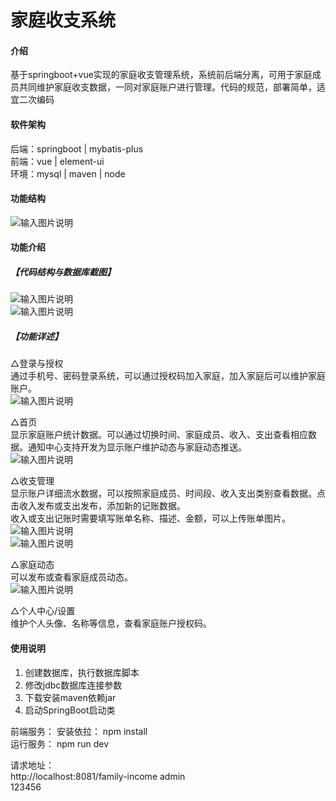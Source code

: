 # 家庭收支系统

 
#### 介绍
基于springboot+vue实现的家庭收支管理系统，系统前后端分离，可用于家庭成员共同维护家庭收支数据，一同对家庭账户进行管理。代码的规范，部署简单，适宜二次编码

#### 软件架构
后端：springboot | mybatis-plus    
前端：vue | element-ui   
环境：mysql | maven | node  

#### 功能结构
![输入图片说明](images/image1.png)

#### 功能介绍
##### 【代码结构与数据库截图】
![输入图片说明](images/image.png)  
![输入图片说明](images/image2.png)

##### 【功能详述】 
△登录与授权  
通过手机号、密码登录系统，可以通过授权码加入家庭，加入家庭后可以维护家庭账户。  
![输入图片说明](images/image3.png)


△首页  
显示家庭账户统计数据。可以通过切换时间、家庭成员、收入、支出查看相应数据。通知中心支持开发为显示账户维护动态与家庭动态推送。  
![输入图片说明](images/image4.png)


△收支管理  
显示账户详细流水数据，可以按照家庭成员、时间段、收入支出类别查看数据。点击收入发布或支出发布，添加新的记账数据。  
收入或支出记账时需要填写账单名称、描述、金额，可以上传账单图片。  
![输入图片说明](images/image5.png)  
![输入图片说明](images/image6.png)


△家庭动态  
可以发布或查看家庭成员动态。  
![输入图片说明](images/image7.png)


△个人中心/设置  
维护个人头像、名称等信息，查看家庭账户授权码。

 

#### 使用说明
1. 创建数据库，执行数据库脚本
2. 修改jdbc数据库连接参数
3. 下载安装maven依赖jar
4. 启动SpringBoot启动类

前端服务： 
    安装依拉： npm install  
    运行服务： npm run dev  

请求地址：  
    http://localhost:8081/family-income
    admin  
    123456